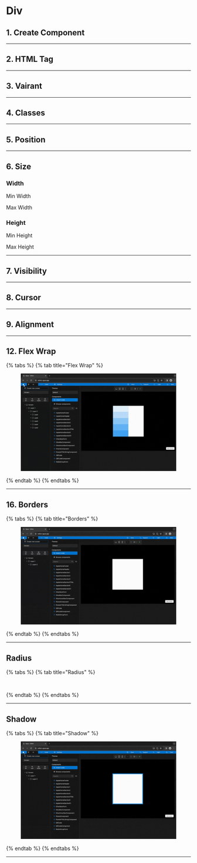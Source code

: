# Div

## 1. Create Component

***



## 2. HTML Tag

***



## 3. Vairant

***



## 4. Classes

***



## 5. Position

***



## 6. Size

### Width

Min Width

Max Width

### Height

Min Height

Max Height

***



## 7. Visibility

***



## 8. Cursor

***



## 9. Alignment

***



## 12. Flex Wrap

{% tabs %}
{% tab title="Flex Wrap" %}
<figure><img src="../../../.gitbook/assets/Select_flex_wrap-min.gif" alt=""><figcaption></figcaption></figure>
{% endtab %}
{% endtabs %}

***



## 16. Borders

{% tabs %}
{% tab title="Borders" %}
<figure><img src="../../../.gitbook/assets/Adjust_border_color-min.gif" alt=""><figcaption></figcaption></figure>
{% endtab %}
{% endtabs %}

***



## Radius

{% tabs %}
{% tab title="Radius" %}
<figure><img src="../../../.gitbook/assets/Adjust_radius-min.gif" alt=""><figcaption></figcaption></figure>
{% endtab %}
{% endtabs %}

***



## Shadow

{% tabs %}
{% tab title="Shadow" %}
<figure><img src="../../../.gitbook/assets/Adjust_Shadow-min.gif" alt=""><figcaption></figcaption></figure>
{% endtab %}
{% endtabs %}

***
